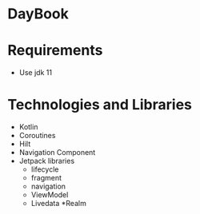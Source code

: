 # DayBook

# Requirements

* Use jdk 11

# Technologies and Libraries

* Kotlin
* Coroutines
* Hilt
* Navigation Component
* Jetpack libraries
  * lifecycle
  * fragment
  * navigation 
  * ViewModel
  * Livedata
*Realm
